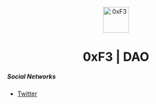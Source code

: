 <p align="center">
  <a href="https://www.gatsbyjs.com">
    <img alt="0xF3" src="https://pbs.twimg.com/profile_images/1311070195075682305/_1iDV4Kf_400x400.jpg" width="60" />
  </a>
</p>
<h1 align="center">
  0xF3 | DAO
</h1>


##### Social Networks
- [Twitter](0xftrestech/0xf3-org/)